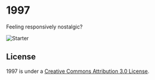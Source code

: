 1997
====

Feeling responsively nostalgic?

![Starter](http://file.setetres.st/img/1997-header.gif?raw=true)

License
-------

1997 is under a [Creative Commons Attribution 3.0 License].

[Creative Commons Attribution 3.0 License]: http://creativecommons.org/licenses/by/3.0